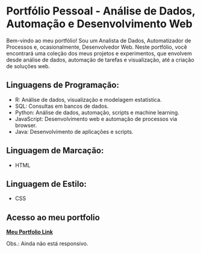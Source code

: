 # Portfólio Pessoal - Análise de Dados, Automação e Desenvolvimento Web
Bem-vindo ao meu portfólio! Sou um Analista de Dados, Automatizador de Processos e, ocasionalmente, Desenvolvedor Web. Neste portfólio, você encontrará uma coleção dos meus projetos e experimentos, que envolvem desde análise de dados, automação de tarefas e visualização, até a criação de soluções web.


## Linguagens de Programação:

- R: Análise de dados, visualização e modelagem estatística.
- SQL: Consultas em bancos de dados.
- Python: Análise de dados, automação, scripts e machine learning.
- JavaScript: Desenvolvimento web e automação de processos via browser.
- Java: Desenvolvimento de aplicações e scripts.

## Linguagem de Marcação:

- HTML

## Linguagem de Estilo:

- CSS

## Acesso ao meu portfolio

[**Meu Portfolio Link**](https://rodmatheus00.github.io/website-portfolio/)

Obs.: Ainda não está responsivo.